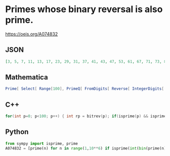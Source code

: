 # Primes whose binary reversal is also prime\.
https://oeis.org/A074832
## JSON
```JSON
[3, 5, 7, 11, 13, 17, 23, 29, 31, 37, 41, 43, 47, 53, 61, 67, 71, 73, 83, 97, 101, 107, 113, 127, 131, 151, 163, 167, 173, 181, 193, 197, 199, 223, 227, 229, 233, 251, 257, 263, 269, 277, 283, 307, 313, 331, 337, 349, 353, 359, 373, 383, 409, 421, 431, 433, 443]
```
## Mathematica
```Mathematica
Prime[ Select[ Range[100], PrimeQ[ FromDigits[ Reverse[ IntegerDigits[ Prime[ # ], 2]], 2]] &]]
```
## C++
```C++
for(int p=0; p<100; p++) { int rp = bitrev(p); if(isprime(p) && isprime(rp)) cout << p << " "; }
```
## Python
```Python
from sympy import isprime, prime
A074832 = [prime(n) for n in range(1,10**6) if isprime(int(bin(prime(n))[:1:-1],2))] # _Chai Wah Wu_, Aug 14 2014
```
